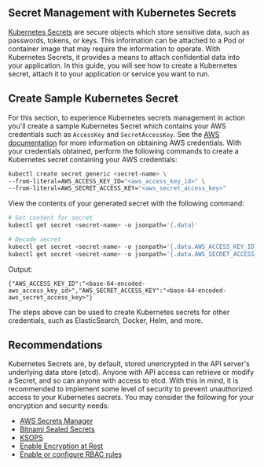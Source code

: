 ## Secret Management with Kubernetes Secrets

[Kubernetes Secrets](https://kubernetes.io/docs/concepts/configuration/secret/) are secure objects which store sensitive data, such as passwords, tokens, or keys. This information can be attached to a Pod or container image that may require the information to operate. With Kubernetes Secrets, it provides a means to attach confidential data into your application.
In this guide, you will see how to create a Kubernetes secret, attach it to your application or service you want to run.

## Create Sample Kubernetes Secret

For this section, to experience Kubernetes secrets management in action you'll create a sample Kubernetes Secret which contains your AWS credentials such as `AccessKey` and `SecretAccessKey`. See the [AWS documentation](https://docs.aws.amazon.com/sdk-for-javascript/v2/developer-guide/getting-your-credentials.html) for more information on obtaining AWS credentials.
With your credentials obtained, perform the following commands to create a Kubernetes secret containing your AWS credentials:

```bash
kubectl create secret generic <secret-name> \
--from-literal=AWS_ACCESS_KEY_ID="<aws_access_key_id>" \
--from-literal=AWS_SECRET_ACCESS_KEY="<aws_secret_access_key>"
```

View the contents of your generated secret with the following command:

```bash
# Get content for secret
kubectl get secret <secret-name> -o jsonpath='{.data}'

# Decode secret
kubectl get secret <secret-name> -o jsonpath='{.data.AWS_ACCESS_KEY_ID}' | base64 --decode
kubectl get secret <secret-name> -o jsonpath='{.data.AWS_SECRET_ACCESS_KEY}' | base64 --decode
```

Output:

```console
{"AWS_ACCESS_KEY_ID":"<base-64-encoded-aws_access_key_id>","AWS_SECRET_ACCESS_KEY":"<base-64-encoded-aws_secret_access_key>"}
```

The steps above can be used to create Kubernetes secrets for other credentials, such as ElasticSearch, Docker, Helm, and more.

## Recommendations

Kubernetes Secrets are, by default, stored unencrypted in the API server's underlying data store (etcd). Anyone with API access can retrieve or modify a Secret, and so can anyone with access to etcd. With this in mind, it is recommended to implement some level of security to prevent unauthorized access to your Kubernetes secrets.
You may consider the following for your encryption and security needs:

- [AWS Secrets Manager](https://aws.amazon.com/secrets-manager/getting-started/)
- [Bitnami Sealed Secrets](https://www.youtube.com/watch?v=xd2QoV6GJlc&ab_channel=DevOpsToolkit)
- [KSOPS](https://blog.oddbit.com/post/2021-03-09-getting-started-with-ksops/)
- [Enable Encryption at Rest](https://kubernetes.io/docs/tasks/administer-cluster/encrypt-data/)
- [Enable or configure RBAC rules](https://kubernetes.io/docs/reference/access-authn-authz/authorization/)
